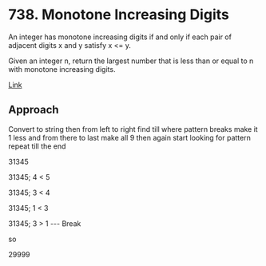 # 738. Monotone Increasing Digits

An integer has monotone increasing digits if and only if each pair of adjacent digits x and y satisfy x <= y.

Given an integer n, return the largest number that is less than or equal to n with monotone increasing digits.

[Link](https://leetcode.com/problems/monotone-increasing-digits/description/)

## Approach

Convert to string then from left to right find till where pattern breaks make it 1 less and from there to last make all 9 then again start looking for pattern repeat till the end


31345

31345; 4 < 5

31345; 3 < 4

31345; 1 < 3

31345; 3 > 1 --- Break

so  

29999